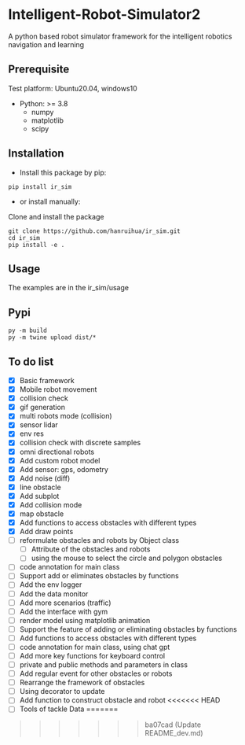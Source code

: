 # Intelligent-Robot-Simulator2

A python based robot simulator framework for the intelligent robotics navigation and learning

## Prerequisite

Test platform: Ubuntu20.04, windows10

- Python: >= 3.8
    - numpy  
    - matplotlib 
    - scipy

## Installation

- Install this package by pip:

```
pip install ir_sim
```

- or install manually: 

Clone and install the package

```
git clone https://github.com/hanruihua/ir_sim.git    
cd ir_sim   
pip install -e .  
```

## Usage

The examples are in the ir_sim/usage

## Pypi

```
py -m build
py -m twine upload dist/*
```

## To do list

- [x] Basic framework
- [x] Mobile robot movement
- [x] collision check
- [x] gif generation
- [x] multi robots mode (collision)  
- [x] sensor lidar
- [x] env res
- [x] collision check with discrete samples
- [x] omni directional robots
- [x] Add custom robot model
- [x] Add sensor: gps, odometry
- [x] Add noise (diff)
- [x] line obstacle
- [x] Add subplot 
- [x] Add collision mode
- [x] map obstacle
- [x] Add functions to access obstacles with different types
- [x] Add draw points
- [ ] reformulate obstacles and robots by Object class 
  - [ ] Attribute of the obstacles and robots
  - [ ] using the mouse to select the circle and polygon obstacles
- [ ] code annotation for main class
- [ ] Support add or eliminates obstacles by functions
- [ ] Add the env logger 
- [ ] Add the data monitor
- [ ] Add more scenarios (traffic)
- [ ] Add the interface with gym
- [ ] render model using matplotlib animation
- [ ] Support the feature of adding or eliminating obstacles by functions
- [ ] Add functions to access obstacles with different types
- [ ] code annotation for main class, using chat gpt
- [ ] Add more key functions for keyboard control
- [ ] private and public methods and parameters in class
- [ ] Add regular event for other obstacles or robots
- [ ] Rearrange the framework of obstacles 
- [ ] Using decorator to update
- [ ] Add function to construct obstacle and robot
<<<<<<< HEAD
- [ ] Tools of tackle Data 
=======
>>>>>>> ba07cad (Update README_dev.md)
